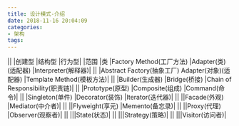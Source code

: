 ```yaml
---
title: 设计模式-介绍
date: 2018-11-16 20:04:09
categories:
- 架构
tags:
---
```


	
||	|创建型	|结构型	|行为型|
|范围	|类	|Factory Method(工厂方法)	|Adapter(类)(适配器)	|Interpreter(解释器)|
||	|Abstract Factory(抽象工厂)	Adapter(对象)(适配器)	|Template Method(模板方法)|
||	|Builder(生成器)	|Bridge(桥接)	|Chain of Responsibility(职责链)|
||	|Prototype(原型)	|Composite(组成)	|Command(命令)|
||	|Singleton(单件)	|Decorator(装饰)	|Iterator(迭代器)|
||	||Facade(外观)	|Mediator(中介者)|
||	||Flyweight(享元)	|Memento(备忘录)|
||	||Proxy(代理)	|Observer(观察者)|
||	|||State(状态)|
||	|||Strategy(策略)|
||	|||Visitor(访问者)|